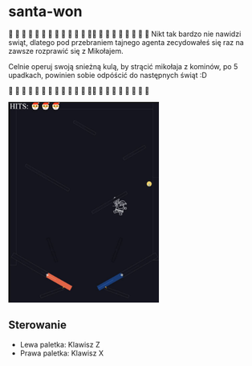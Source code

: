# santa-won

🎅 🎅 🎅 🎅 🎅 🎅 🎅 🎅 🎅 🎅 🎅 🎅 🎅🎅 🎅 🎅 🎅 🎅 🎅 🎅 🎅 🎅
Nikt tak bardzo nie nawidzi swiąt, dlatego pod przebraniem tajnego agenta zecydowałeś się raz na zawsze rozprawić się z Mikołajem.

Celnie operuj swoją snieżną kulą, by strącić mikołaja z kominów, po 5 upadkach, powinien sobie odpóścić do następnych świąt :D

🎅 🎅 🎅 🎅 🎅 🎅 🎅 🎅 🎅 🎅 🎅 🎅 🎅🎅 🎅 🎅 🎅 🎅 🎅 🎅 🎅 🎅

<img src="screenshot.jpg" width="300">


## Sterowanie

- Lewa paletka: Klawisz Z
- Prawa paletka: Klawisz X
